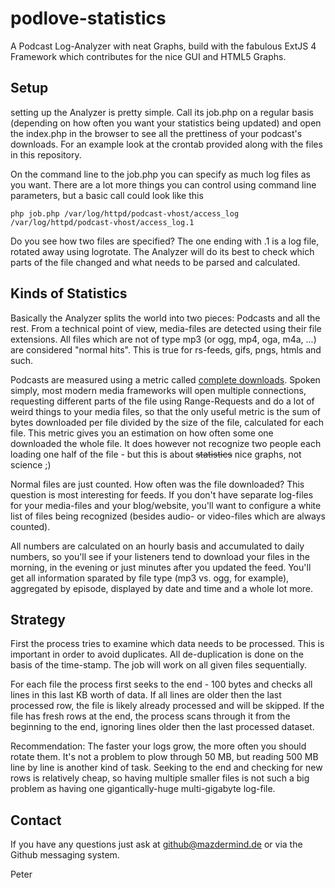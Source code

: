 podlove-statistics
==================

A Podcast Log-Analyzer with neat Graphs, build with the fabulous ExtJS 4 Framework which contributes for the nice GUI and HTML5 Graphs.


Setup
-----

setting up the Analyzer is pretty simple. Call its job.php on a regular basis (depending on how often you want your statistics being updated) and open the index.php in the browser to see all the prettiness of your podcast's downloads.
For an example look at the crontab provided along with the files in this repository.

On the command line to the job.php you can specify as much log files as you want. There are a lot more things you can control using command line parameters, but a basic call could look like this

    php job.php /var/log/httpd/podcast-vhost/access_log /var/log/httpd/podcast-vhost/access_log.1

Do you see how two files are specified? The one ending with .1 is a log file, rotated away using logrotate. The Analyzer will do its best to check which parts of the file changed and what needs to be parsed and calculated.

Kinds of Statistics
-------------------

Basically the Analyzer splits the world into two pieces: Podcasts and all the rest. From a technical point of view, media-files are detected using their file extensions. All files which are not of type mp3 (or ogg, mp4, oga, m4a, ...) are considered "normal hits". This is true for rs-feeds, gifs, pngs, htmls and such.

Podcasts are measured using a metric called [complete downloads](http://blog.chaosradio.ccc.de/index.php/2009/08/08/podcast-statistik-selbst-gemacht-complete-downloads/). Spoken simply, most modern media frameworks will open multiple connections, requesting different parts of the file using Range-Requests and do a lot of weird things to your media files, so that the only useful metric is the sum of bytes downloaded per file divided by the size of the file, calculated for each file. This metric gives you an estimation on how often some one downloaded the whole file. It does however not recognize two people each loading one half of the file - but this is about ~~statistics~~ nice graphs, not science ;)

Normal files are just counted. How often was the file downloaded? This question is most interesting for feeds. If you don't have separate log-files for your media-files and your blog/website, you'll want to configure a white list of files being recognized (besides audio- or video-files which are always counted).

All numbers are calculated on an hourly basis and accumulated to daily numbers, so you'll see if your listeners tend to download your files in the morning, in the evening or just minutes after you updated the feed. You'll get all information sparated by file type (mp3 vs. ogg, for example), aggregated by episode, displayed by date and time and a whole lot more.

Strategy
--------

First the process tries to examine which data needs to be processed. This is important in order to avoid duplicates. All de-duplication is done on the basis of the time-stamp. The job will work on all given files sequentially.

For each file the process first seeks to the end - 100 bytes and checks all lines in this last KB worth of data. If all lines are older then the last processed row, the file is likely already processed and will be skipped.
If the file has fresh rows at the end, the process scans through it from the beginning to the end, ignoring lines older then the last processed dataset.

Recommendation: The faster your logs grow, the more often you should rotate them. It's not a problem to plow through 50 MB, but reading 500 MB line by line is another kind of task. Seeking to the end and checking for new rows is relatively cheap, so having multiple smaller files is not such a big problem as having one gigantically-huge multi-gigabyte log-file.

Contact
-------

If you have any questions just ask at github@mazdermind.de or via the Github messaging system.

Peter